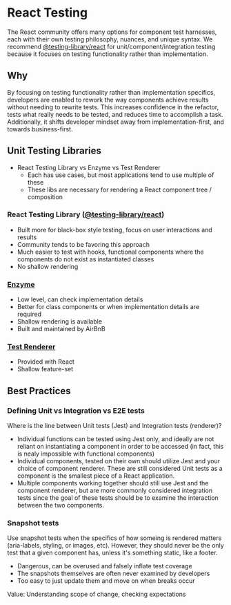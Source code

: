 # React Testing

The React community offers many options for component test harnesses, each with their own testing philosophy, nuances, and unique syntax. We recommend [@testing-library/react](https://www.npmjs.com/package/@testing-library/react) for unit/component/integration testing because it focuses on testing functionality rather than implementation.

## Why

By focusing on testing functionality rather than implementation specifics, developers are enabled to rework the way components achieve results without needing to rewrite tests. This increases confidence in the refactor, tests what really needs to be tested, and reduces time to accomplish a task. Additionally, it shifts developer mindset away from implementation-first, and towards business-first.

## Unit Testing Libraries

- React Testing Library vs Enzyme vs Test Renderer
  - Each has use cases, but most applications tend to use multiple of these
  - These libs are necessary for rendering a React component tree / composition

### React Testing Library ([@testing-library/react](https://www.npmjs.com/package/@testing-library/react))

- Built more for black-box style testing, focus on user interactions and results
- Community tends to be favoring this approach
- Much easier to test with hooks, functional components where the components do not exist as instantiated classes
- No shallow rendering

### [Enzyme](https://www.npmjs.com/package/enzyme)

- Low level, can check implementation details
- Better for class components or when implementation details are required
- Shallow rendering is available
- Built and maintained by AirBnB

### [Test Renderer](https://www.npmjs.com/package/react-test-renderer)

- Provided with React
- Shallow feature-set

## Best Practices

### Defining Unit vs Integration vs E2E tests

Where is the line between Unit tests (Jest) and Integration tests (renderer)?

- Individual functions can be tested using Jest only, and ideally are not reliant on instantiating a component in order to be accessed (in fact, this is nealy impossible with functional components)
- Individual components, tested on their own should utilize Jest and your choice of component renderer. These are still considered Unit tests as a component is the smallest piece of a React application.
- Multiple components working together should still use Jest and the component renderer, but are more commonly considered integration tests since the goal of these tests should be to examine the interaction between the two components.

### Snapshot tests

Use snapshot tests when the specifics of how someing is rendered matters (aria-labels, styling, or images, etc). However, they should never be the only test that a given component has, unless it's something static, like a footer.

- Dangerous, can be overused and falsely inflate test coverage
- The snapshots themselves are often never examined by developers
- Too easy to just update them and move on when breaks occur

Value: Understanding scope of change, checking expectations
